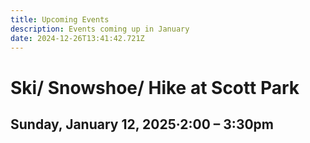 ```yaml
---
title: Upcoming Events
description: Events coming up in January
date: 2024-12-26T13:41:42.721Z
---
```

# Ski/ Snowshoe/ Hike at Scott Park

## Sunday, January 12, 2025·2:00 – 3:30pm